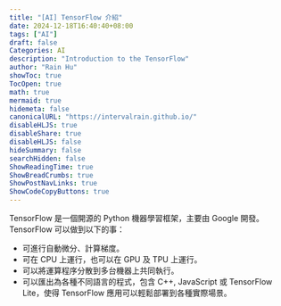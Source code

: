 ```yaml
---
title: "[AI] TensorFlow 介紹"
date: 2024-12-18T16:40:40+08:00
tags: ["AI"]
draft: false
Categories: AI
description: "Introduction to the TensorFlow"
author: "Rain Hu"
showToc: true
TocOpen: true
math: true
mermaid: true
hidemeta: false
canonicalURL: "https://intervalrain.github.io/"
disableHLJS: true
disableShare: true
disableHLJS: false
hideSummary: false
searchHidden: false
ShowReadingTime: true
ShowBreadCrumbs: true
ShowPostNavLinks: true
ShowCodeCopyButtons: true
---
```


TensorFlow 是一個開源的 Python 機器學習框架，主要由 Google 開發。  
TensorFlow 可以做到以下的事：
+ 可進行自動微分、計算梯度。
+ 可在 CPU 上運行，也可以在 GPU 及 TPU 上運行。
+ 可以將運算程序分散到多台機器上共同執行。
+ 可以匯出為各種不同語言的程式，包含 C++, JavaScript 或 TensorFlow Lite，使得 TensorFlow 應用可以輕鬆部署到各種實際場景。